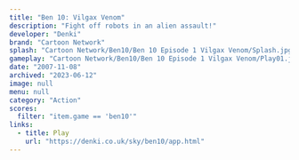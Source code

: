 ```yaml
---
title: "Ben 10: Vilgax Venom"
description: "Fight off robots in an alien assault!"
developer: "Denki"
brand: "Cartoon Network"
splash: "Cartoon Network/Ben10/Ben 10 Episode 1 Vilgax Venom/Splash.jpg"
gameplay: "Cartoon Network/Ben10/Ben 10 Episode 1 Vilgax Venom/Play01.jpg"
date: "2007-11-08"
archived: "2023-06-12"
image: null
menu: null
category: "Action"
scores:
  filter: "item.game == 'ben10'"
links:
  - title: Play
    url: "https://denki.co.uk/sky/ben10/app.html"
---
```

